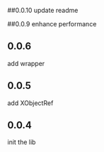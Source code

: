 ##0.0.10 update readme

##0.0.9 enhance performance

## 0.0.6
add wrapper

## 0.0.5
add XObjectRef

## 0.0.4
init the lib